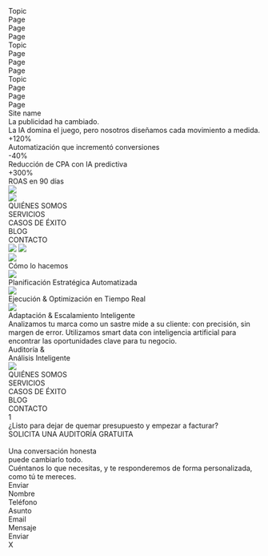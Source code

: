 <div class="w-[840px] h-[645px] relative overflow-hidden">
  <div class="w-[840px] h-64 left-0 top-[7867px] absolute bg-white overflow-hidden">
    <div class="w-48 left-[336px] top-[48px] absolute inline-flex flex-col justify-center items-end gap-6">
      <div class="self-stretch justify-center text-black text-base font-medium font-['Inter'] leading-normal">Topic</div>
      <div class="self-stretch justify-center text-zinc-700 text-base font-medium font-['Inter'] leading-normal">Page</div>
      <div class="self-stretch justify-center text-zinc-700 text-base font-medium font-['Inter'] leading-normal">Page</div>
      <div class="self-stretch justify-center text-zinc-700 text-base font-medium font-['Inter'] leading-normal">Page</div>
    </div>
    <div class="w-48 left-[455px] top-[48px] absolute inline-flex flex-col justify-center items-end gap-6">
      <div class="self-stretch justify-center text-black text-base font-medium font-['Inter'] leading-normal">Topic</div>
      <div class="self-stretch justify-center text-zinc-700 text-base font-medium font-['Inter'] leading-normal">Page</div>
      <div class="self-stretch justify-center text-zinc-700 text-base font-medium font-['Inter'] leading-normal">Page</div>
      <div class="self-stretch justify-center text-zinc-700 text-base font-medium font-['Inter'] leading-normal">Page</div>
    </div>
    <div class="w-48 left-[573px] top-[48px] absolute inline-flex flex-col justify-center items-end gap-6">
      <div class="self-stretch justify-center text-black text-base font-medium font-['Inter'] leading-normal">Topic</div>
      <div class="self-stretch justify-center text-zinc-700 text-base font-medium font-['Inter'] leading-normal">Page</div>
      <div class="self-stretch justify-center text-zinc-700 text-base font-medium font-['Inter'] leading-normal">Page</div>
      <div class="self-stretch justify-center text-zinc-700 text-base font-medium font-['Inter'] leading-normal">Page</div>
    </div>
    <div class="left-[80px] top-[52px] absolute justify-center text-black text-2xl font-normal font-['Inter'] leading-9">Site name</div>
    <div class="size- left-[80px] top-[176px] absolute inline-flex justify-start items-start gap-2">
      <div class="size-10 relative rounded-sm">
        <div class="size-6 left-[8px] top-[8px] absolute"></div>
      </div>
      <div class="size-10 relative rounded-sm">
        <div class="size-6 left-[8px] top-[8px] absolute"></div>
      </div>
      <div class="size-10 relative rounded-sm">
        <div class="size-6 left-[8px] top-[8px] absolute"></div>
      </div>
      <div class="size-10 relative rounded-sm">
        <div class="size-6 left-[8px] top-[8px] absolute"></div>
      </div>
    </div>
    <div class="w-[1280px] h-0 left-[80px] top-[1px] absolute outline outline-1 outline-offset-[-0.50px] outline-neutral-200"></div>
  </div>
  <div class="w-[1034px] h-[1050px] left-[-630px] top-[20198px] absolute bg-neutral-800/0 overflow-hidden">
    <div class="w-[896px] left-[106px] top-[232px] absolute inline-flex flex-col justify-center items-start gap-6">
      <div class="w-[1296px] justify-start"><span class="text-white text-8xl font-black font-['Lexend']">La publicidad </span><span class="text-cyan-200 text-8xl font-black font-['Lexend']">ha cambiado</span><span class="text-white text-8xl font-black font-['Lexend']">.</span></div>
      <div class="w-[928px] justify-start"><span class="text-white text-6xl font-light font-['Lexend']">La IA domina el juego, pero </span><span class="text-cyan-200 text-6xl font-light font-['Lexend']">nosotros diseñamos cada movimiento</span><span class="text-white text-6xl font-light font-['Lexend']"> a medida.</span></div>
    </div>
  </div>
  <div class="w-[936px] h-[711px] left-[444px] top-[20200px] absolute"></div>
  <div class="w-[1920px] h-[1080px] left-[-1080px] top-[19120px] absolute bg-white overflow-hidden">
    <div class="w-[1660px] h-72 left-[130px] top-[383px] absolute inline-flex justify-start items-center gap-12">
      <div class="w-[709px] h-20 text-center justify-center text-blue-500 text-8xl font-bold font-['Lexend'] leading-[116.16px]">+120%</div>
      <div class="w-80 h-20 text-center justify-start text-black text-2xl font-light font-['Lexend'] leading-7">Automatización que incrementó conversiones</div>
      <div class="w-[709px] h-20 text-center justify-center text-blue-500 text-8xl font-bold font-['Lexend'] leading-[116.16px]">-40%</div>
      <div class="w-96 h-20 text-center justify-start text-black text-2xl font-light font-['Lexend'] leading-7">Reducción de CPA con IA predictiva</div>
      <div class="w-[709px] h-20 text-center justify-center text-blue-500 text-8xl font-bold font-['Lexend'] leading-[116.16px]">+300%</div>
      <div class="w-[704px] h-20 text-center justify-start text-black text-2xl font-light font-['Lexend'] leading-9">ROAS en 90 días</div>
    </div>
    <img class="size-24 left-[1424px] top-[253px] absolute" src="https://placehold.co/94x94" />
    <div class="w-[921px] h-24 left-[500px] top-[46px] absolute bg-neutral-800 rounded-full shadow-[0px_0px_11.800000190734863px_0px_rgba(255,255,255,0.53)] overflow-hidden">
      <img class="size-12 left-[81px] top-[19px] absolute" src="https://placehold.co/51x51" />
      <div class="size- left-[209px] top-[22px] absolute inline-flex justify-end items-center gap-12">
        <div class="justify-center text-white text-xs font-black font-['Lexend'] leading-none">QUIÉNES SOMOS</div>
        <div class="justify-center text-white text-xs font-black font-['Lexend'] leading-none">SERVICIOS</div>
        <div class="justify-center text-white text-xs font-black font-['Lexend'] leading-none">CASOS DE ÉXITO</div>
        <div class="justify-center text-white text-xs font-black font-['Lexend'] leading-none">BLOG</div>
        <div class="size- px-6 py-3.5 bg-cyan-200 rounded-lg shadow-[0px_1px_2px_0px_rgba(0,0,0,0.05)] flex justify-center items-center gap-2">
          <div class="justify-center text-black text-xs font-black font-['Lexend'] leading-none">CONTACTO</div>
        </div>
      </div>
    </div>
    <img class="size-24 left-[410px] top-[253px] absolute" src="https://placehold.co/94x94" />
    <img class="size-24 left-[937px] top-[255px] absolute" src="https://placehold.co/94x94" />
  </div>
  <div class="w-[1920px] h-[1080px] left-[-1080px] top-[18038px] absolute bg-black overflow-hidden">
    <img class="w-[1920px] h-[1084px] left-0 top-0 absolute" src="https://placehold.co/1920x1084" />
    <div class="w-[793px] left-0 top-[254px] absolute inline-flex flex-col justify-center items-start">
      <div class="w-[834px] px-20 flex flex-col justify-center items-start gap-8">
        <div class="w-[1414px] h-14 justify-center text-white text-6xl font-black font-['Lexend'] leading-[96px]">Cómo lo hacemos</div>
      </div>
    </div>
    <div class="w-[2188px] h-96 left-[-70px] top-[-591px] absolute inline-flex justify-start items-center gap-12">
      <img class="w-80 h-96 rounded-[20px]" src="https://placehold.co/310x393" />
      <div class="w-80 h-96 bg-gradient-to-b from-blue-500/0 from 22% to-cyan-200/80 to 88% rounded-[20px]"></div>
      <div class="w-72 h-28 justify-start text-black text-xl font-bold font-['Lexend'] leading-tight">Planificación Estratégica Automatizada</div>
      <div class="w-16 h-[4.86px] bg-blue-500"></div>
      <img class="w-80 h-96 rounded-[20px]" src="https://placehold.co/310x393" />
      <div class="w-80 h-96 bg-gradient-to-b from-blue-500/0 from 22% to-cyan-200/80 to 88% rounded-[20px]"></div>
      <div class="w-72 h-28 justify-start text-black text-xl font-bold font-['Lexend'] leading-tight">Ejecución & Optimización en Tiempo Real</div>
      <div class="w-16 h-[4.86px] bg-blue-500"></div>
      <img class="w-80 h-96 rounded-[20px]" src="https://placehold.co/310x393" />
      <div class="w-80 h-96 bg-gradient-to-b from-blue-500/0 from 22% to-cyan-200/80 to 88% rounded-[20px]"></div>
      <div class="w-72 h-28 justify-start text-black text-xl font-bold font-['Lexend'] leading-tight">Adaptación & Escalamiento Inteligente</div>
      <div class="w-16 h-[4.86px] bg-blue-500"></div>
      <div class="w-[574px] h-20 justify-start"><span class="text-white text-xl font-light font-['Lexend'] leading-loose">Analizamos tu marca como un sastre mide a su cliente: </span><span class="text-white text-xl font-bold font-['Lexend'] leading-loose">con precisión, sin margen de error.</span><span class="text-white text-xl font-light font-['Lexend'] leading-loose"> Utilizamos smart data con inteligencia artificial para encontrar las oportunidades clave para tu negocio.</span></div>
      <div class="w-[600px] h-36 justify-start text-white text-6xl font-light font-['Lexend'] leading-[96px]">Auditoría & <br/>Análisis Inteligente</div>
    </div>
    <div class="w-[921px] h-24 left-[500px] top-[46px] absolute bg-white rounded-full shadow-[0px_0px_11.800000190734863px_0px_rgba(255,255,255,0.53)] overflow-hidden">
      <img class="size-12 left-[80px] top-[19px] absolute" src="https://placehold.co/52x52" />
      <div class="size- left-[209px] top-[22px] absolute inline-flex justify-end items-center gap-12">
        <div class="justify-center text-black text-xs font-black font-['Lexend'] leading-none">QUIÉNES SOMOS</div>
        <div class="justify-center text-black text-xs font-black font-['Lexend'] leading-none">SERVICIOS</div>
        <div class="justify-center text-black text-xs font-black font-['Lexend'] leading-none">CASOS DE ÉXITO</div>
        <div class="justify-center text-black text-xs font-black font-['Lexend'] leading-none">BLOG</div>
        <div class="size- px-6 py-3.5 bg-cyan-200 rounded-lg shadow-[0px_1px_2px_0px_rgba(0,0,0,0.05)] flex justify-center items-center gap-2">
          <div class="justify-center text-black text-xs font-black font-['Lexend'] leading-none">CONTACTO</div>
        </div>
      </div>
    </div>
    <div class="w-[797px] h-2.5 left-[938px] top-[284px] absolute bg-zinc-300 rounded-[20px]"></div>
    <div class="w-48 h-2.5 left-[938px] top-[284px] absolute bg-cyan-200 rounded-[20px]"></div>
    <div class="w-8 h-20 left-[1803px] top-[256px] absolute text-center justify-start text-white text-4xl font-black font-['Lexend'] leading-[60px]">1</div>
  </div>
  <div class="w-[1920px] left-0 top-[19861px] absolute inline-flex flex-col justify-center items-center gap-10">
    <div class="w-[878px] px-16 flex flex-col justify-center items-center gap-5">
      <div class="w-[840px] h-14 text-center justify-center"><span class="text-black text-4xl font-black font-['Lexend'] leading-[54px]">¿Listo para dejar de </span><span class="text-blue-500 text-4xl font-black font-['Lexend'] leading-[54px]">quemar</span><span class="text-black text-4xl font-black font-['Lexend'] leading-[54px]"> presupuesto y </span><span class="text-blue-500 text-4xl font-black font-['Lexend'] leading-[54px]">empezar a facturar?</span></div>
      <div class="w-[756px] h-40 flex flex-col justify-center items-center gap-4">
        <div class="size- px-8 py-5 bg-black rounded-lg shadow-[0px_1px_2px_0px_rgba(0,0,0,0.05)] inline-flex justify-start items-center gap-2">
          <div class="justify-center text-white text-2xl font-normal font-['Lexend'] leading-9">SOLICITA UNA AUDITORÍA GRATUITA</div>
        </div>
      </div>
    </div>
  </div>
  <div class="w-[820px] h-[629px] left-[10px] top-[8px] absolute bg-white rounded-md">
    <div class="w-[603px] h-32 left-[109px] top-[4px] absolute text-center justify-center"><span class="text-black text-4xl font-light font-['Inter'] uppercase leading-9">
    <br/>Una </span><span class="text-red-900 text-4xl font-light font-['Inter'] uppercase leading-9">conversación honesta<br/></span><span class="text-black text-4xl font-light font-['Inter'] uppercase leading-9">puede cambiarlo todo.</span></div>
    <div class="w-[498px] h-12 left-[161px] top-[147px] absolute text-center justify-center text-black text-xl font-light font-['Inter'] leading-7">Cuéntanos lo que necesitas, y te responderemos de forma personalizada, como tú te mereces.</div>
    <div class="w-[557px] h-32 left-[1062.25px] top-[492px] absolute justify-center text-black text-4xl font-black font-['Inter'] underline uppercase leading-10">Enviar</div>
    <div data-active="False" data-alive="False" class="w-52 h-11 p-3 left-[109px] top-[271px] absolute rounded-lg outline outline-1 outline-offset-[-1px] outline-stroke_unalive/70 inline-flex justify-start items-start gap-2">
      <div class="flex-1 flex justify-start items-start">
        <div class="justify-start text-text_placeholder_color/60 text-base font-normal font-['Manrope'] leading-tight">Nombre</div>
      </div>
    </div>
    <div data-active="False" data-alive="False" class="w-52 h-11 p-3 left-[109px] top-[324px] absolute rounded-lg outline outline-1 outline-offset-[-1px] outline-stroke_unalive/70 inline-flex justify-start items-start gap-2">
      <div class="flex-1 flex justify-start items-start">
        <div class="justify-start text-text_placeholder_color/60 text-base font-normal font-['Manrope'] leading-tight">Teléfono</div>
      </div>
    </div>
    <div data-active="False" data-alive="False" class="w-96 h-11 p-3 left-[334px] top-[324px] absolute rounded-lg outline outline-1 outline-offset-[-1px] outline-stroke_unalive/70 inline-flex justify-start items-start gap-2">
      <div class="flex-1 flex justify-start items-start">
        <div class="justify-start text-text_placeholder_color/60 text-base font-normal font-['Manrope'] leading-tight">Asunto</div>
      </div>
    </div>
    <div data-active="False" data-alive="False" class="w-96 h-11 p-3 left-[334px] top-[271px] absolute rounded-lg outline outline-1 outline-offset-[-1px] outline-stroke_unalive/70 inline-flex justify-start items-start gap-2">
      <div class="flex-1 flex justify-start items-start">
        <div class="justify-start text-text_placeholder_color/60 text-base font-normal font-['Manrope'] leading-tight">Email</div>
      </div>
    </div>
    <div data-active="False" data-alive="False" class="w-[587px] h-32 p-3 left-[109px] top-[379px] absolute rounded-lg outline outline-1 outline-offset-[-1px] outline-stroke_unalive/70 inline-flex justify-between items-start">
      <div class="flex-1 flex justify-start items-start">
        <div class="justify-start text-text_placeholder_color/60 text-base font-normal font-['Manrope'] leading-tight">Mensaje</div>
      </div>
    </div>
    <div class="w-72 h-14 left-[260px] top-[537px] absolute text-center justify-center text-red-900 text-2xl font-light font-['Inter'] underline uppercase leading-7">Enviar</div>
    <div class="w-16 h-11 left-[755px] top-0 absolute text-center justify-center text-red-900 text-2xl font-normal font-['Instrument_Sans'] lowercase leading-7">X</div>
  </div>
</div>